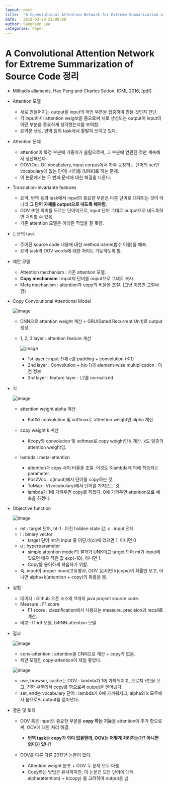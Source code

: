 ```yaml
---
layout: post
title:  "A Convolutional Attention Network for Extreme Summarization of Source Code 정리"
date:   2019-03-29 21:00:00
author: Sangheon Lee
categories: Paper
---
```


# A Convolutional Attention Network for Extreme Summarization of Source Code 정리
- Miltiadis allamanis, Hao Peng and Charles Sutton, ICML 2016, [[pdf]](http://proceedings.mlr.press/v48/allamanis16.pdf)

- Attention 모델
  - 새로 만들어지는 output을 input의 어떤 부분을 집중하여 만들 것인지 판단.
  - 각 input마다 attention weight을 줌으로써 새로 생성되는 output이 input의 어떤 부분을 중요하게 생각했는지를 부여함.
  - 요약문 생성, 번역 등의 task에서 활발히 쓰이고 있다.

- Attention 문제
  - attention이 특정 부분에 가중치가 쏠림으로써, 그 부분에 연관된 것만 계속해서 생산해낸다.
  - OOV(Out-Of-Vocabulary, input corpus에서 자주 등장하는 단어의 set인 vocabulary에 없는 단어) 처리를 [UNK]로 하는 문제.
  - 이 논문에서는 두 번째 문제에 대한 해결을 다룬다.

- Translation-invariante features
  - 요약, 번역 등의 task에서 input의 중요한 부분은 다른 단어로 대체되는 것이 아니라 **그 단어 자체를 output으로 내도록 해야함.**
  - OOV 또한 의미를 모르는 단어이므로, input 단어 그대로 output으로 내도록하면 처리할 수 있음.
  - 기존 attention 모델은 이러한 작업을 잘 못함.

- 논문의 task
  - 주어진 source code 내용에 대한 method name(함수 이름)을 예측.
  - 요약 task의 OOV words에 대한 처리도 가능하도록 함.

- 제안 모델
  - Attention mechanism : 기존 attention 모델.
  - **Copy mechansim** : input의 단어를 ouput으로 그대로 복사.
  - Meta mechanism : attention과 copy의 비율을 조절. (그냥 이름만 그럴싸함)

- Copy Convolutional Attentional Model

  ![image](https://user-images.githubusercontent.com/26705935/42079717-5e73e5cc-7bbb-11e8-9bdb-b97c791df81d.png)

  - CNN으로 attention weight 계산 + GRU(Gated Recurrent Unit)로 output 생성.
  - 1, 2, 3 layer : attention feature 계산

    ![image](https://user-images.githubusercontent.com/26705935/42080939-18e16b52-7bbf-11e8-8fd0-97d91db1c5e4.png)

    - 1st layer : input 전체 c를 padding + convolution (Kl1)
    - 2nd layer : Convolution + h(t-1)과 element-wise multiplication : 이전 정보
    - 3rd layer : feature layer : L2를 normalized.

- 식

  ![image](https://user-images.githubusercontent.com/26705935/42081303-0bc73d1a-7bc0-11e8-8055-b83c3794e0d8.png)
  - attention weight alpha 계산
    - Katt와 convolution 및 softmax로 attention weight인 alpha 계산.

  - copy weight k 계산
    - Kcopy와 convolution 및 softmax로 copy weight인 k 계산. k도 일종의 attention weight임.

  - lambda : meta-attention
    - attention과 copy 사이 비율을 조절. 이것도 Klambda에 의해 학습되는 parameter.
    - Pos2Voc : c(input)에서 단어를 copy하는 것.
    - ToMap : V(vocabulary)에서 단어를 가져오는 것.
    - lambda가 1에 가까우면 copy를 하겠다. 0에 가까우면 attention으로 예측을 하겠다.

- Objective function

  ![image](https://user-images.githubusercontent.com/26705935/42081592-cfb4b5d6-7bc0-11e8-9f4a-1e5eefd37c5e.png)

  - mt : target 단어, ht-1 : 이전 hidden state 값, c : input 전체
  - I : binary vector
    - target 단어 mt가 input 중 어딘가(ci)에 있으면 1, 아니면 0
  - u : hyperparameter
    - simple attention model의 결과가 UNK이고 target 단어 mt가 input에 있으면 매우 작은 값 exp(-10), 아니면 1.
    - Copy를 용이하게 학습하기 위함.
  - 즉, input이 proper noun(고유명사, OOV 등)이면 k(copy)의 확률만 보고, 아니면 alpha+k(attention + copy)의 확률을 봄.

- 실험
  - 데이터 : Github 오픈 소스의 11개의 java project source code.
  - Measure : F1 score
    - F1 score : classification에서 사용되는 measure. precision과 recall로 계산.
  - 비교 : tf-idf 모델, biRNN attention 모델

- 결과

  ![image](https://user-images.githubusercontent.com/26705935/42082116-249f820a-7bc2-11e8-8f28-09ca72a704ae.png)

  - conv-attention : attention을 CNN으로 계산 + copy가 없음.
  - 제안 모델인 copy-attention이 제일 좋았다.

  ![image](https://user-images.githubusercontent.com/26705935/42082190-4cbc1ab4-7bc2-11e8-8dcb-d96cffcef257.png)

  - use, browser, cache는 OOV : lambda가 1에 가까워지고, 오로지 k만을 보고, 진한 부분에서 copy를 함으로써 output을 얻어낸다.
  - set, end는 vocabulary 단어 : lambda가 0에 가까워지고, alpha와 k 모두에서 봄으로써 output을 얻어낸다.

- 결론 및 토의
  - OOV 혹은 input의 중요한 부분을 **copy 하는 기능**을 attention에 추가 함으로써, OOV에 대한 처리 해결.
    - **번역 task는 copy가 의미 없을텐데, OOV는 어떻게 처리하는가? 아니면 의미가 있나?**

  - OOV를 다룬 다른 2017년 논문이 있다.
    - Attention weight 분포 + OOV 두 문제 모두 다룸.
    - Copy라는 방법은 유사하지만, 이 논문은 모든 단어에 대해 alpha(attention) + k(copy) 를 고려하여 output을 냄.
